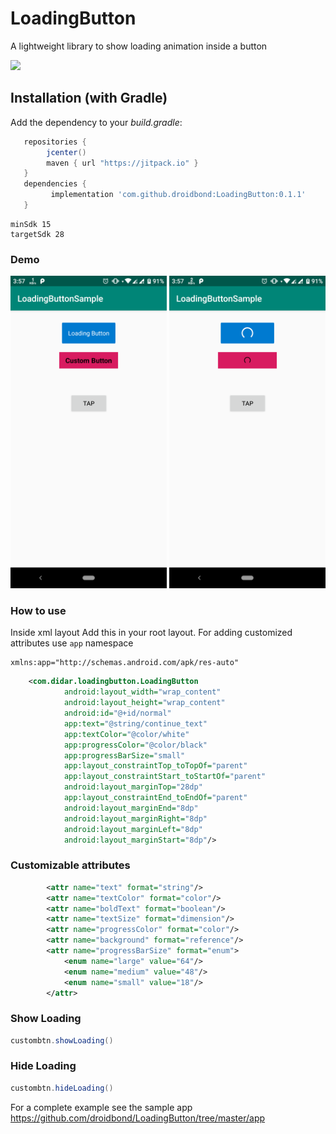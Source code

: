 # LoadingButton
A lightweight library to show loading animation inside a button

[![](https://jitpack.io/v/droidbond/LoadingButton.svg)](https://jitpack.io/v/droidbond/LoadingButton)

## Installation (with Gradle)
Add the dependency to your *build.gradle*:

```groovy
   repositories {
        jcenter()
        maven { url "https://jitpack.io" }
   }
   dependencies {
         implementation 'com.github.droidbond:LoadingButton:0.1.1'
   }
```
```
minSdk 15
targetSdk 28
```

### Demo
  <img src="https://github.com/droidbond/LoadingButton/blob/master/device-2018-11-22-155730.png" width="250">
  <img src="https://github.com/droidbond/LoadingButton/blob/master/device-2018-11-22-155750.png" width="250">

### How to use
Inside xml layout
Add this in your root layout. For adding customized attributes use `app` namespace
```
xmlns:app="http://schemas.android.com/apk/res-auto"
 ```
```xml
    <com.didar.loadingbutton.LoadingButton
            android:layout_width="wrap_content"
            android:layout_height="wrap_content"
            android:id="@+id/normal"
            app:text="@string/continue_text"
            app:textColor="@color/white"
            app:progressColor="@color/black"
            app:progressBarSize="small"
            app:layout_constraintTop_toTopOf="parent"
            app:layout_constraintStart_toStartOf="parent"
            android:layout_marginTop="28dp"
            app:layout_constraintEnd_toEndOf="parent"
            android:layout_marginEnd="8dp"
            android:layout_marginRight="8dp"
            android:layout_marginLeft="8dp"
            android:layout_marginStart="8dp"/>
```
### Customizable attributes
```xml
        <attr name="text" format="string"/>
        <attr name="textColor" format="color"/>
        <attr name="boldText" format="boolean"/>
        <attr name="textSize" format="dimension"/>
        <attr name="progressColor" format="color"/>
        <attr name="background" format="reference"/>
        <attr name="progressBarSize" format="enum">
            <enum name="large" value="64"/>
            <enum name="medium" value="48"/>
            <enum name="small" value="18"/>
        </attr>
```
### Show Loading
```java
custombtn.showLoading()
```
### Hide Loading
```java
custombtn.hideLoading()
```

For a complete example see the sample app https://github.com/droidbond/LoadingButton/tree/master/app
